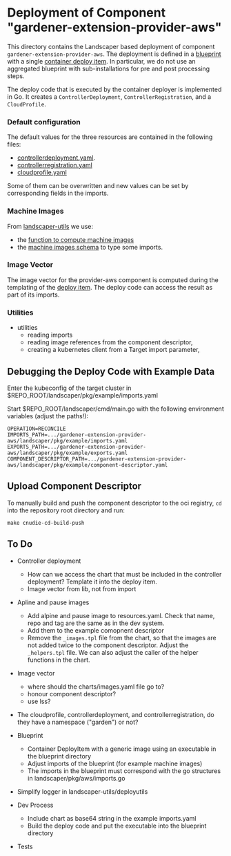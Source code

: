 # Deployment of Component "gardener-extension-provider-aws"

This directory contains the Landscaper based deployment of component `gardener-extension-provider-aws`.
The deployment is defined in a [blueprint](blueprint/blueprint.yaml) with a single [container deploy item](blueprint/...).
In particular, we do not use an aggregated blueprint with sub-installations for pre and post processing steps.

The deploy code that is executed by the container deployer is implemented in Go.
It creates a `ControllerDeployment`, `ControllerRegistration`, and a `CloudProfile`.

### Default configuration

The default values for the three resources are contained in the following files:
- [controllerdeployment.yaml](./pkg/aws/resources/controllerdeployment.yaml).
- [controllerregistration.yaml](./pkg/aws/resources/controllerregistration.yaml)
- [cloudprofile.yaml](./pkg/aws/resources/cloudprofile.yaml)

Some of them can be overwritten and new values can be set by corresponding fields in the imports.

### Machine Images

From [landscaper-utils](https://github.com/gardener/landscaper-utils) we use:
- the [function to compute machine images](https://github.com/gardener/landscaper-utils/blob/master/machineimages/pkg/machineimages/machine_images.go) 
- the [machine images schema](https://github.com/gardener/landscaper-utils/blob/master/machineimages/.landscaper/machine-images/schemata/machine-images.json)
to type some imports.

### Image Vector

The image vector for the provider-aws component is computed during the templating of the 
[deploy item](./blueprint/deploy-execution-container.yaml).
The deploy code can access the result as part of its imports. 

### Utilities

- utilities 
  - reading imports
  - reading image references from the component descriptor,
  - creating a kubernetes client from a Target import parameter,


## Debugging the Deploy Code with Example Data 

Enter the kubeconfig of the target cluster in $REPO_ROOT/landscaper/pkg/example/imports.yaml

Start $REPO_ROOT/landscaper/cmd/main.go with the following environment variables (adjust the paths!):

```text
OPERATION=RECONCILE
IMPORTS_PATH=.../gardener-extension-provider-aws/landscaper/pkg/example/imports.yaml
EXPORTS_PATH=.../gardener-extension-provider-aws/landscaper/pkg/example/exports.yaml
COMPONENT_DESCRIPTOR_PATH=.../gardener-extension-provider-aws/landscaper/pkg/example/component-descriptor.yaml
```

## Upload Component Descriptor

To manually build and push the component descriptor to the oci registry, 
`cd` into the repository root directory and run:

```shell
make cnudie-cd-build-push
```

## To Do

- Controller deployment
  - How can we access the chart that must be included in the controller deployment? Template it into the deploy item.
  - Image vector from lib, not from import

- Apline and pause images
  - Add alpine and pause image to resources.yaml. Check that name, repo and tag are the same as in the dev system.
  - Add them to the example comopnent descriptor
  - Remove the `_images.tpl` file from the chart, so that the images are not added twice to the component descriptor.
    Adjust the `_helpers.tpl` file. 
    We can also adjust the caller of the helper functions in the chart.
  
- Image vector
  - where should the charts/images.yaml file go to?
  - honour component descriptor?
  - use lss?

- The cloudprofile, controllerdeployment, and controllerregistration,
  do they have a namespace ("garden") or not?

- Blueprint
  - Container DeployItem with a generic image using an executable in the blueprint directory
  - Adjust imports of the blueprint (for example machine images)
  - The imports in the blueprint must correspond with the go structures in landscaper/pkg/aws/imports.go

- Simplify logger in landscaper-utils/deployutils

- Dev Process
  - Include chart as base64 string in the example imports.yaml
  - Build the deploy code and put the executable into the blueprint directory

- Tests
